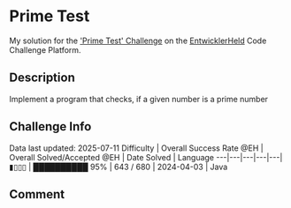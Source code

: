 # Prime Test

My solution for the ['Prime Test' Challenge](https://platform.entwicklerheld.de/challenge/prime-test?technology=Java) on the [EntwicklerHeld](https://platform.entwicklerheld.de/) Code Challenge Platform.

## Description
Implement a program that checks, if a given number is a prime number

## Challenge Info
Data last updated: 2025-07-11
Difficulty | Overall Success Rate @EH | Overall Solved/Accepted @EH | Date Solved | Language
---|---|---|---|---|
▮▯▯▯ | ██████████ 95% | 643 / 680 | 2024-04-03 | Java

## Comment
